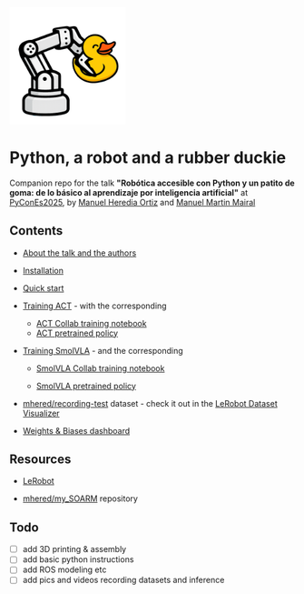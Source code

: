 <div align="left"><picture><img src="./assets/robot_duckie_logo_color.png" style="zoom:20%;" /></picture></div>

# Python, a robot and a rubber duckie

Companion repo for the talk **"Robótica accesible con Python y un patito de goma: de lo básico al aprendizaje por inteligencia artificial"** at [PyConEs2025](https://2025.es.pycon.org/), by [Manuel Heredia Ortiz](https://www.linkedin.com/in/manuelheredia/) and [Manuel Martin Mairal](https://www.linkedin.com/in/manuel-m-43b724142/)

## Contents

* [About the talk and the authors](./about.md)
* [Installation](./installation.md)
* [Quick start](quickstart.md)
* [Training ACT](./training_act.md) - with the corresponding
  * [ACT Collab training notebook](./notebooks/training_act.ipynb)
  * [ACT pretrained policy](https://huggingface.co/mhered/my_act/tree/main)

* [Training SmolVLA](./training_SmolVLA.md) - and the corresponding 
  * [SmolVLA Collab training notebook](./notebooks/training_smolvla.ipynb)

  * [SmolVLA pretrained policy](https://huggingface.co/mhered/my_smolvla/tree/main)

* [mhered/recording-test](https://huggingface.co/datasets/mhered/recording-test) dataset - check it out in the [LeRobot Dataset Visualizer](https://huggingface.co/spaces/lerobot/visualize_dataset)

* [Weights & Biases dashboard](https://wandb.ai/spam-mhered-duckietown/lerobot/runs/6ijc76vf?nw=nwuserspammhered)

## Resources

* [LeRobot](https://huggingface.co/docs/lerobot/en/index)

* [mhered/my_SOARM](https://github.com/mhered/my_SO100ARM) repository

## Todo 

- [ ] add 3D printing & assembly
- [ ] add basic python instructions
- [ ] add ROS modeling etc
- [ ] add pics and videos recording datasets and inference
